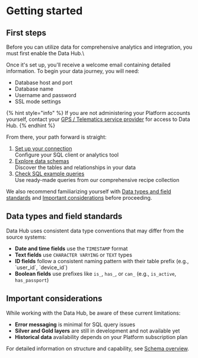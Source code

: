 # Getting started

## First steps

Before you can utilize data for comprehensive analytics and integration, you must first enable the Data Hub.\


Once it's set up, you'll receive a welcome email containing detailed information. To begin your data journey, you will need:

* Database host and port
* Database name
* Username and password
* SSL mode settings

{% hint style="info" %}
If you are not administering your Platform accounts yourself, contact your [GPS / Telematics service provider](https://app.gitbook.com/s/446mKak1zDrGv70ahuYZ/guide/quick-start/about-service-providers) for access to Data Hub.
{% endhint %}

From there, your path forward is straight:

1. [Set up your connection](connection-setup/)\
   Configure your SQL client or analytics tool
2. [Explore data schemas](schema-overview/)\
   Discover the tables and relationships in your data
3. [Check SQL example queries](../example-queries/)\
   Use ready-made queries from our comprehensive recipe collection

We also recommend familiarizing yourself with [Data types and field standards](getting-started.md#data-types-and-field-standards) and [Important considerations](getting-started.md#important-considerations) before proceeding.

## Data types and field standards

Data Hub uses consistent data type conventions that may differ from the source systems:

* **Date and time fields** use the `TIMESTAMP` format
* **Text fields** use `CHARACTER VARYING` or `TEXT` types
* **ID fields** follow a consistent naming pattern with their table prefix (e.g., \`user\_id\`, \`device\_id\`)
* **Boolean fields** use prefixes like `is_`, `has_`, or `can_` (e.g., `is_active`, `has_passport`)

## Important considerations

While working with the Data Hub, be aware of these current limitations:

* **Error messaging** is minimal for SQL query issues
* **Silver and Gold layers** are still in development and not available yet
* **Historical data** availability depends on your Platform subscription plan

For detailed information on structure and capability, see [Schema overview](schema-overview/).
